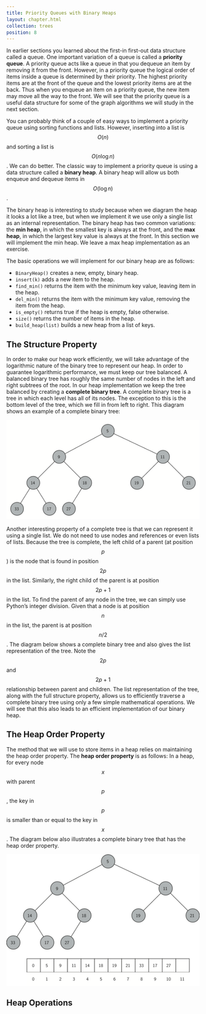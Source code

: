 ```yaml
---
title: Priority Queues with Binary Heaps
layout: chapter.html
collection: trees
position: 8
---
```


In earlier sections you learned about the first-in first-out data
structure called a queue. One important variation of a queue is called a
**priority queue**. A priority queue acts like a queue in that you
dequeue an item by removing it from the front. However, in a priority
queue the logical order of items inside a queue is determined by their
priority. The highest priority items are at the front of the queue and
the lowest priority items are at the back. Thus when you enqueue an item
on a priority queue, the new item may move all the way to the front. We
will see that the priority queue is a useful data structure for some of
the graph algorithms we will study in the next section.

You can probably think of a couple of easy ways to implement a priority
queue using sorting functions and lists. However, inserting into a list
is $$O(n)$$ and sorting a list is $$O(n \log{n})$$. We can do better. The
classic way to implement a priority queue is using a data structure
called a **binary heap**. A binary heap will allow us both enqueue and
dequeue items in $$O(\log{n})$$.

The binary heap is interesting to study because when we diagram the heap
it looks a lot like a tree, but when we implement it we use only a
single list as an internal representation. The binary heap has two
common variations: the **min heap**, in which the smallest key is always
at the front, and the **max heap**, in which the largest key value is
always at the front. In this section we will implement the min heap. We
leave a max heap implementation as an exercise.

The basic operations we will implement for our binary heap are as
follows:

-   `BinaryHeap()` creates a new, empty, binary heap.
-   `insert(k)` adds a new item to the heap.
-   `find_min()` returns the item with the minimum key value, leaving
    item in the heap.
-   `del_min()` returns the item with the minimum key value, removing the
    item from the heap.
-   `is_empty()` returns true if the heap is empty, false otherwise.
-   `size()` returns the number of items in the heap.
-   `build_heap(list)` builds a new heap from a list of keys.


The Structure Property
----------------------

In order to make our heap work efficiently, we will take advantage of
the logarithmic nature of the binary tree to represent our heap. In
order to guarantee logarithmic performance, we must keep our tree
balanced. A balanced binary tree has roughly the same number of nodes in
the left and right subtrees of the root. In our heap implementation we
keep the tree balanced by creating a **complete binary tree**. A
complete binary tree is a tree in which each level has all of its nodes.
The exception to this is the bottom level of the tree, which we fill in
from left to right. This diagram shows an example of a
complete binary tree:

![ ](figures/complete-binary-tree.png)

Another interesting property of a complete tree is that we can represent
it using a single list. We do not need to use nodes and references or
even lists of lists. Because the tree is complete, the left child of a
parent (at position $$p$$) is the node that is found in position $$2p$$ in
the list. Similarly, the right child of the parent is at position
$$2p + 1$$ in the list. To find the parent of any node in the tree, we can
simply use Python’s integer division. Given that a node is at position
$$n$$ in the list, the parent is at position $$n/2$$.
The diagram below shows a complete binary tree and also
gives the list representation of the tree. Note the $$2p$$ and $$2p+1$$
relationship between parent and children. The list representation of the
tree, along with the full structure property, allows us to efficiently
traverse a complete binary tree using only a few simple mathematical
operations. We will see that this also leads to an efficient
implementation of our binary heap.

The Heap Order Property
-----------------------

The method that we will use to store items in a heap relies on
maintaining the heap order property. The **heap order property** is as
follows: In a heap, for every node $$x$$ with parent $$p$$, the key in $$p$$
is smaller than or equal to the key in $$x$$.
The diagram below also illustrates a complete binary tree
that has the heap order property.

![A complete binary tree, along with its list representation](figures/heap-order.png)

Heap Operations
---------------

<!-- litpy trees/binary_heap.py -->
